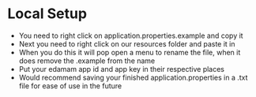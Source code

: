 # Local Setup
- You need to right click on application.properties.example and copy it
- Next you need to right click on our resources folder and paste it in
- When you do this it will pop open a menu to rename the file, when it does remove the .example from the name
- Put your edamam app id and app key in their respective places
- Would recommend saving your finished application.properties in a .txt file for ease of use in the future